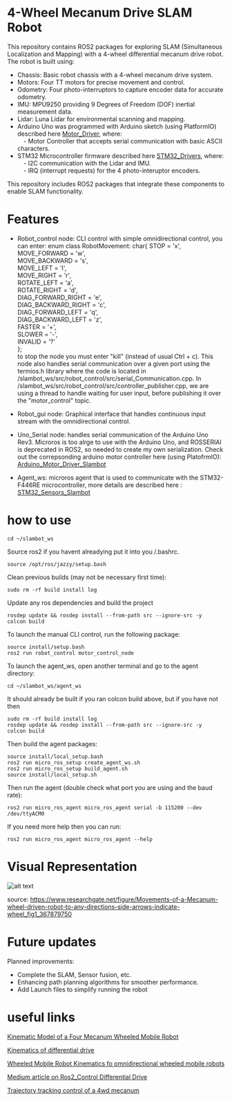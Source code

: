 
# 4-Wheel Mecanum Drive SLAM Robot

This repository contains ROS2 packages for exploring SLAM (Simultaneous Localization and Mapping) with a 4-wheel differential mecanum drive robot. The robot is built using:

* Chassis: Basic robot chassis with a 4-wheel mecanum drive system.
* Motors: Four TT motors for precise movement and control.
* Odometry: Four photo-interruptors to capture encoder data for accurate odometry.
* IMU: MPU9250 providing 9 Degrees of Freedom (DOF) inertial measurement data.
* Lidar: Luna Lidar for environmental scanning and mapping.
* Arduino Uno was programmed with Arduino sketch (using PlatformIO) described here [Motor_Driver](https://github.com/JustASimpleCoder/Ardunio_Motor_Driver_Slambot.git), where:<br />
&emsp;- Motor Controller that accepts serial communication with basic ASCII characters. 
* STM32 Microcontroller firmware described here [STM32_Drivers](https://github.com/JustASimpleCoder/STM32_Sensors_Slambot), where:<br />
&emsp;- I2C communication with the Lidar and IMU.<br />
&emsp;- IRQ (interrupt requests) for the 4 photo-interuptor encoders.<br />


This repository includes ROS2 packages that integrate these components to enable SLAM functionality.

# Features

* Robot_control node: CLI control with simple omnidirectional control, you can enter: 
enum class RobotMovement: char{
    STOP = 'x',  <br />
    MOVE_FORWARD = 'w',  <br />
    MOVE_BACKWARD = 's', <br />
    MOVE_LEFT = 'l', <br />
    MOVE_RIGHT = 'r', <br />
    ROTATE_LEFT = 'a', <br />
    ROTATE_RIGHT = 'd', <br />
    DIAG_FORWARD_RIGHT = 'e', <br />
    DIAG_BACKWARD_RIGHT = 'c', <br />
    DIAG_FORWARD_LEFT = 'q', <br />
    DIAG_BACKWARD_LEFT = 'z', <br />
    FASTER = '+', <br />
    SLOWER = '-', <br />
    INVALID = '?' <br />
}; <br />
to stop the node you must enter "kill" (instead of usual Ctrl + c). This node also handles serial communication over a given port using the termios.h library where the code is located in /slambot_ws/src/robot_control/src/serial_Communication.cpp. In /slambot_ws/src/robot_control/src/controller_publisher.cpp, we are using a thread to handle waiting for user input, before publishing it over the "motor_control" topic. 

* Robot_gui node: Graphical interface that handles continuous input stream with the omnidirectional control.

* Uno_Serial node: handles serial communication of the Arduino Uno Rev3. Microros is too alrge to use with the Arduino Uno, and ROSSERIAl is deprecated in ROS2, so needed to create my own serialization. Check out the correpsonding arduino motor controller here (using PlatofrmIO): [Arduino_Motor_Driver_Slambot](https://github.com/JustASimpleCoder/Ardunio_Motor_Driver_Slambot)

* Agent_ws: microros agent that is used to communicate with the STM32-F446RE microcontroller, more details are described here : [STM32_Sensors_Slambot](https://github.com/JustASimpleCoder/STM32_Sensors_Slambot)

# how to use

```
cd ~/slambot_ws
```
Source ros2 if you havent alreadying put it into you /.bashrc.
```
source /opt/ros/jazzy/setup.bash
```
Clean previous builds (may not be necessary first time):
```
sudo rm -rf build install log
```
Update any ros dependencies and build the project 
```
rosdep update && rosdep install --from-path src --ignore-src -y
colcon build
```
To launch the manual CLI control, run the following package: 
```
source install/setup.bash
ros2 run robot_control motor_control_node
```

To launch the agent_ws, open another terminal and go to the agent directory: 
```
cd ~/slambot_ws/agent_ws
```
It should already be built if you ran colcon build above, but if you have not then 
```
sudo rm -rf build install log
rosdep update && rosdep install --from-path src --ignore-src -y
colcon build
```

Then build the agent packages: 
```
source install/local_setup.bash
ros2 run micro_ros_setup create_agent_ws.sh
ros2 run micro_ros_setup build_agent.sh
source install/local_setup.sh
```
Then run the agent (double check what port you are using and the baud rate): 
```
ros2 run micro_ros_agent micro_ros_agent serial -b 115200 --dev /dev/ttyACM0
```
If you need more help then you can run: 
```
ros2 run micro_ros_agent micro_ros_agent --help
```


# Visual Representation

![alt text](README_Images/MecanumWheelDiagram.png)

source: https://www.researchgate.net/figure/Movements-of-a-Mecanum-wheel-driven-robot-to-any-directions-side-arrows-indicate-wheel_fig1_367879750

# Future updates
Planned improvements:

* Complete the SLAM, Sensor fusion, etc. 
* Enhancing path planning algorithms for smoother performance.
* Add Launch files to simplify running the robot



# useful links
[Kinematic Model of a Four Mecanum Wheeled Mobile Robot](https://www.matec-conferences.org/articles/matecconf/pdf/2021/12/matecconf_mse21_08003.pdf)

[Kinematics of differential drive](https://www.matec-conferences.org/articles/matecconf/pdf/2021/12/matecconf_mse21_08003.pdf)

[Wheeled Mobile Robot Kinematics fo omnidirectional wheeled mobile robots](https://control.ros.org/jazzy/doc/ros2_controllers/doc/mobile_robot_kinematics.html)

[Medium article on Ros2_Control Differential Drive](https://robofoundry.medium.com/ros2-control-differential-drive-robot-project-part-1-mechanical-build-2a323da04992)

[Trajectory tracking control of a 4wd mecanum](https://ietresearch.onlinelibrary.wiley.com/doi/full/10.1049/iet-cta.2018.6127#cth2bf01660-bib-0013)